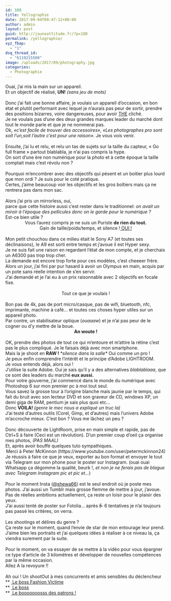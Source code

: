 ```yaml
---
id: 188
title: Yellographie
date: 2017-09-04T09:47:12+00:00
author: admin
layout: post
guid: http://jauneattitude.fr/?p=188
permalink: /yellographie/
xyz_fbap:
  - "1"
dsq_thread_id:
  - "6119215500"
image: /uploads/2017/09/photography.jpg
categories:
  - Photographie
---
```

<div class="" data-block="true" data-editor="d4dth" data-offset-key="ftr2t-0-0">
  <div class="public-DraftStyleDefault-block public-DraftStyleDefault-ltr" data-offset-key="ftr2t-0-0">
    <span data-offset-key="ftr2t-0-0"><span data-text="true">Ouai, j&rsquo;ai mis la main sur un appareil. </span></span>
  </div>
  
  <div class="public-DraftStyleDefault-block public-DraftStyleDefault-ltr" data-offset-key="ftr2t-0-0">
  </div>
  
  <div class="public-DraftStyleDefault-block public-DraftStyleDefault-ltr" data-offset-key="ftr2t-0-0">
    <span data-offset-key="ftr2t-0-0"><span data-text="true">Et un objectif de réalisé, <strong>UN!</strong> <em>(sans jeu de mots)</em></span></span>
  </div>
</div>

<div class="" data-block="true" data-editor="d4dth" data-offset-key="4qhg5-0-0">
  <div class="public-DraftStyleDefault-block public-DraftStyleDefault-ltr" data-offset-key="4qhg5-0-0">
    <span data-offset-key="4qhg5-0-0"> </span>
  </div>
</div>

<div class="" data-block="true" data-editor="d4dth" data-offset-key="eaisd-0-0">
  <div class="public-DraftStyleDefault-block public-DraftStyleDefault-ltr" data-offset-key="eaisd-0-0">
    <span class="veryhardreadability"><span data-offset-key="eaisd-0-0"><span data-text="true">Donc j&rsquo;ai fait une bonne affaire, je voulais un appareil d&rsquo;occasion,</span></span></span><span class="veryhardreadability"><span data-offset-key="eaisd-0-0"><span data-text="true"> en bon état et plutôt performant avec lequel je n&rsquo;aurais pas peur de sortir, prendre des positions bizarres, voire dangereuses, pour avoir <span style="text-decoration: underline;">THE</span> cliché</span></span></span><span data-offset-key="eaisd-1-0"><span data-text="true">. </span></span>
  </div>
</div>

<div class="" data-block="true" data-editor="d4dth" data-offset-key="abf9s-0-0">
  <div class="public-DraftStyleDefault-block public-DraftStyleDefault-ltr" data-offset-key="abf9s-0-0">
    <span data-offset-key="abf9s-0-0"><span data-text="true">Je ne voulais pas d&rsquo;une des deux grandes marques leader du marché dont tout le monde parle et que je ne nommerai pas. </span></span>
  </div>
</div>

<div class="" data-block="true" data-editor="d4dth" data-offset-key="sb7r-0-0">
  <div class="public-DraftStyleDefault-block public-DraftStyleDefault-ltr" data-offset-key="sb7r-0-0">
    <span class="hardreadability"><span data-offset-key="sb7r-0-0"><span data-text="true">Ok, <em>«c&rsquo;est facile de trouver des accessoires», «Les photographes pro sont soit l&rsquo;un,soit l&rsquo;autre c&rsquo;est pour une raison». </em></span></span></span>Je vous vois venir.
  </div>
</div>

<div class="" data-block="true" data-editor="d4dth" data-offset-key="56qm2-0-0">
  <div class="public-DraftStyleDefault-block public-DraftStyleDefault-ltr" data-offset-key="56qm2-0-0">
    <span data-offset-key="56qm2-0-0"> </span>
  </div>
</div>

<div class="" data-block="true" data-editor="d4dth" data-offset-key="2a10j-0-0">
  <div class="public-DraftStyleDefault-block public-DraftStyleDefault-ltr" data-offset-key="2a10j-0-0">
    <span class="hardreadability"><span data-offset-key="2a10j-0-0"><span data-text="true">Ensuite, j&rsquo;ai lu et relu, et relu un tas de sujets sur la taille du capteur, « Go full frame » partout blablabla, je n&rsquo;ai pas compris la hype</span></span></span><span data-offset-key="2a10j-1-0"><span data-text="true">. </span></span>
  </div>
</div>

<div class="" data-block="true" data-editor="d4dth" data-offset-key="arg0s-0-0">
  <div class="public-DraftStyleDefault-block public-DraftStyleDefault-ltr" data-offset-key="arg0s-0-0">
    <span data-offset-key="arg0s-0-0"><span data-text="true">On sort d&rsquo;une ère non numérique pour la photo et à cette époque la taille comptait mais c&rsquo;est révolu non ? </span></span>
  </div>
</div>

<div class="" data-block="true" data-editor="d4dth" data-offset-key="33ktt-0-0">
  <div class="public-DraftStyleDefault-block public-DraftStyleDefault-ltr" data-offset-key="33ktt-0-0">
    <span data-offset-key="33ktt-0-0"> </span>
  </div>
</div>

<div class="" data-block="true" data-editor="d4dth" data-offset-key="fce4t-0-0">
  <div class="public-DraftStyleDefault-block public-DraftStyleDefault-ltr" data-offset-key="fce4t-0-0">
    <span data-offset-key="fce4t-0-0"><span data-text="true">Pourquoi m&rsquo;encombrer avec des objectifs qui pèsent et un boitier plus lourd que mon ordi ? </span></span><span class="hardreadability"><span data-offset-key="fce4t-1-0"><span data-text="true">Je suis pour le coté pratique.<br /> Certes, j&rsquo;aime beaucoup voir les objectifs et les gros boîtiers mais ça ne rentrera pas dans mon sac</span></span></span><span data-offset-key="fce4t-2-0"><span data-text="true">.</span></span>
  </div>
</div>

<div class="" data-block="true" data-editor="d4dth" data-offset-key="1thsi-0-0">
  <div class="public-DraftStyleDefault-block public-DraftStyleDefault-ltr" data-offset-key="1thsi-0-0">
    <span data-offset-key="1thsi-0-0"> </span>
  </div>
</div>

<div class="" data-block="true" data-editor="d4dth" data-offset-key="3ih9v-0-0">
  <div class="public-DraftStyleDefault-block public-DraftStyleDefault-ltr" data-offset-key="3ih9v-0-0">
    <span class="veryhardreadability"><span data-offset-key="3ih9v-0-0"><span data-text="true">Alors j&rsquo;ai pris un mirrorless, oui, </span></span></span>
  </div>
  
  <div class="public-DraftStyleDefault-block public-DraftStyleDefault-ltr" data-offset-key="3ih9v-0-0">
    <span class="veryhardreadability"><span data-offset-key="3ih9v-0-0"><span data-text="true">parce que cette histoire aussi c&rsquo;est rester dans le traditionnel: <em>on avait un miroir à l&rsquo;époque des pellicules donc on le garde pour le numérique </em></span></span></span><em><span data-offset-key="3ih9v-1-0"><span data-text="true">? </span></span></em>
  </div>
</div>

<div class="" data-block="true" data-editor="d4dth" data-offset-key="4sen0-0-0">
  <div class="public-DraftStyleDefault-block public-DraftStyleDefault-ltr" data-offset-key="4sen0-0-0">
    <span data-offset-key="4sen0-0-0"><span data-text="true">Est-ce bien utile ? </span></span>
  </div>
  
  <div class="public-DraftStyleDefault-block public-DraftStyleDefault-ltr" data-offset-key="4sen0-0-0">
  </div>
  
  <div class="public-DraftStyleDefault-block public-DraftStyleDefault-ltr" style="text-align: center;" data-offset-key="4sen0-0-0">
    <span data-offset-key="4sen0-0-0"><span data-text="true">Vous l&rsquo;aurez compris je ne suis un Puriste <strong>de rien du tout.</strong></span></span>
  </div>
</div>

<div class="" data-block="true" data-editor="d4dth" data-offset-key="dg9mv-0-0">
  <div class="public-DraftStyleDefault-block public-DraftStyleDefault-ltr" style="text-align: center;" data-offset-key="dg9mv-0-0">
    Gain de taille/poids/temps, et silence !<span style="text-decoration: underline;"> OUI !</span>
  </div>
</div>

<div class="" data-block="true" data-editor="d4dth" data-offset-key="6bi5i-0-0">
  <div class="public-DraftStyleDefault-block public-DraftStyleDefault-ltr" data-offset-key="6bi5i-0-0">
    <span data-offset-key="6bi5i-0-0"> </span>
  </div>
</div>

<div class="" data-block="true" data-editor="d4dth" data-offset-key="3ac3u-0-0">
  <div class="public-DraftStyleDefault-block public-DraftStyleDefault-ltr" data-offset-key="3ac3u-0-0">
    <span class="hardreadability"><span data-offset-key="3ac3u-0-0"><span data-text="true">Mon petit chouchou dans ce milieu était le Sony A7 (et toutes ses déclinaisons), le A9 est sorti entre temps et j&rsquo;avoue il est Hyper sexy</span></span></span><span data-offset-key="3ac3u-1-0"><span data-text="true">.</span></span>
  </div>
</div>

<div class="" data-block="true" data-editor="d4dth" data-offset-key="8tgaf-0-0">
  <div class="public-DraftStyleDefault-block public-DraftStyleDefault-ltr" data-offset-key="8tgaf-0-0">
    <span data-offset-key="8tgaf-0-0"><span data-text="true">Je ne suis fait une raison en regardant l&rsquo;état de mon compte, et je cherchais un A6300 pas trop trop cher.<br /> La demande est encore trop forte pour ces modèles, c&rsquo;est cheeeer frère.</span></span>
  </div>
</div>

<div class="" data-block="true" data-editor="d4dth" data-offset-key="3uibf-0-0">
  <div class="public-DraftStyleDefault-block public-DraftStyleDefault-ltr" data-offset-key="3uibf-0-0">
    <span data-offset-key="3uibf-0-0"><span data-text="true">Alors un jour, j&rsquo;ai fini par pur hasard à avoir un Olympus en main, acquis par un pote sans réelle intention de s&rsquo;en servir.<br /> J&rsquo;ai demandé et je l&rsquo;ai eu à un prix raisonnable avec 2 objectifs en focale fixe.</span></span>
  </div>
</div>

<div class="" data-block="true" data-editor="d4dth" data-offset-key="3teg0-0-0">
  <div class="public-DraftStyleDefault-block public-DraftStyleDefault-ltr" data-offset-key="3teg0-0-0">
    <span data-offset-key="3teg0-0-0"> </span>
  </div>
</div>

<div class="" data-block="true" data-editor="d4dth" data-offset-key="844m0-0-0">
  <div class="public-DraftStyleDefault-block public-DraftStyleDefault-ltr" style="text-align: center;" data-offset-key="844m0-0-0">
    <span data-offset-key="844m0-0-0"><span data-text="true"> Tout ce que je voulais !</span></span>
  </div>
</div>

<div class="" data-block="true" data-editor="d4dth" data-offset-key="44dip-0-0">
  <div class="public-DraftStyleDefault-block public-DraftStyleDefault-ltr" data-offset-key="44dip-0-0">
    <span data-offset-key="44dip-0-0"> </span>
  </div>
</div>

<div class="" data-block="true" data-editor="d4dth" data-offset-key="1mch6-0-0">
  <div class="public-DraftStyleDefault-block public-DraftStyleDefault-ltr" data-offset-key="1mch6-0-0">
    <span class="hardreadability"><span data-offset-key="1mch6-0-0"><span data-text="true">Bon pas de 4k, pas de port micro/casque, pas de wifi, bluetooth, nfc, imprimante, machine à café… et toutes ces choses hyper utiles sur un appareil photo.</span></span></span>
  </div>
  
  <div class="public-DraftStyleDefault-block public-DraftStyleDefault-ltr" data-offset-key="1mch6-0-0">
    <span class="hardreadability"><span data-offset-key="1mch6-0-0"><span data-text="true">Par contre, un stabilisateur optique (<em>ouaaaw</em>) et je n&rsquo;ai pas peur de le cogner ou d&rsquo;y mettre de la boue. </span></span></span>
  </div>
  
  <div class="public-DraftStyleDefault-block public-DraftStyleDefault-ltr" style="text-align: center;" data-offset-key="1mch6-0-0">
    <span class="hardreadability"><span data-offset-key="1mch6-0-0"><span data-text="true"><strong>An woute </strong></span></span></span><strong><span data-offset-key="1mch6-1-0"><span data-text="true">!</span></span></strong>
  </div>
</div>

<div class="" data-block="true" data-editor="d4dth" data-offset-key="eigut-0-0">
  <div class="public-DraftStyleDefault-block public-DraftStyleDefault-ltr" data-offset-key="eigut-0-0">
    <span data-offset-key="eigut-0-0"> </span>
  </div>
</div>

<div class="" data-block="true" data-editor="d4dth" data-offset-key="48pij-0-0">
  <div class="public-DraftStyleDefault-block public-DraftStyleDefault-ltr" data-offset-key="48pij-0-0">
    <span data-offset-key="48pij-0-0"><span data-text="true">OK, prendre des photos de tout ce qui m&rsquo;entoure et m&rsquo;attire la rétine c&rsquo;est pas le plus compliqué. Je le faisais déjà avec mon smartphone.</span></span>
  </div>
</div>

<div class="" data-block="true" data-editor="d4dth" data-offset-key="9ikum-0-0">
  <div class="public-DraftStyleDefault-block public-DraftStyleDefault-ltr" data-offset-key="9ikum-0-0">
    <span data-offset-key="9ikum-0-0"><span data-text="true">Mais la je shoot en <strong>RAW ! </strong><em>*silence dans la salle* </em>Oui comme un pro ! </span></span>
  </div>
  
  <div class="public-DraftStyleDefault-block public-DraftStyleDefault-ltr" data-offset-key="9ikum-0-0">
  </div>
</div>

<div class="" data-block="true" data-editor="d4dth" data-offset-key="f08un-0-0">
  <div class="public-DraftStyleDefault-block public-DraftStyleDefault-ltr" data-offset-key="f08un-0-0">
    <span data-offset-key="f08un-0-0"><span data-text="true">Je peux enfin comprendre l&rsquo;intérêt et le principe d&rsquo;Adobe LIGHTROOM.</span></span>
  </div>
</div>

<div class="" data-block="true" data-editor="d4dth" data-offset-key="6405s-0-0">
  <div class="public-DraftStyleDefault-block public-DraftStyleDefault-ltr" data-offset-key="6405s-0-0">
    <span data-offset-key="6405s-0-0"><span data-text="true">Je vous entends déjà, alors oui !<br /> J&rsquo;utilise la suite Adobe. Oui je sais qu&rsquo;il y a des alternatives <em>blablablaaa</em>, que ce sont des leaders du marché<strong> eux aussi. </strong></span></span>
  </div>
</div>

<div class="" data-block="true" data-editor="d4dth" data-offset-key="d10sm-0-0">
  <div class="public-DraftStyleDefault-block public-DraftStyleDefault-ltr" data-offset-key="d10sm-0-0">
    <span data-offset-key="d10sm-0-0"><span data-text="true">Pour votre gouverne, j&rsquo;ai commencé dans le monde du numérique avec Photoshop 6 sur mon premier pc à moi tout seul. </span></span>
  </div>
</div>

<div class="" data-block="true" data-editor="d4dth" data-offset-key="6a5n7-0-0">
  <div class="public-DraftStyleDefault-block public-DraftStyleDefault-ltr" data-offset-key="6a5n7-0-0">
    <span data-offset-key="6a5n7-0-0"><span data-text="true">Vous savez la grosse tour à l&rsquo;origine blanche mais jaunie par le temps, qui fait du bruit avec son lecteur DVD et son graveur de CD, windows XP, un demi giga de RAM, pentium je sais plus quoi etc…</span></span>
  </div>
</div>

<div class="" data-block="true" data-editor="d4dth" data-offset-key="ckpiu-0-0">
  <div class="public-DraftStyleDefault-block public-DraftStyleDefault-ltr" data-offset-key="ckpiu-0-0">
    <span data-offset-key="ckpiu-0-0"><span data-text="true">Donc <strong>VOILA! </strong><em>(genre le mec nous a expliqué un truc la)</em></span></span>
  </div>
</div>

<div class="" data-block="true" data-editor="d4dth" data-offset-key="6cg94-0-0">
  <div class="public-DraftStyleDefault-block public-DraftStyleDefault-ltr" data-offset-key="6cg94-0-0">
    <span data-offset-key="6cg94-0-0"><span data-text="true">J&rsquo;ai testé d&rsquo;autres outils (Corel, Gimp, et d&rsquo;autres) mais l&rsquo;univers Adobe m&rsquo;accroche mieux. C&rsquo;est bon ? Vous me lâchez un peu ?</span></span>
  </div>
</div>

<div class="" data-block="true" data-editor="d4dth" data-offset-key="b729u-0-0">
  <div class="public-DraftStyleDefault-block public-DraftStyleDefault-ltr" data-offset-key="b729u-0-0">
    <span data-offset-key="b729u-0-0"> </span>
  </div>
</div>

<div class="" data-block="true" data-editor="d4dth" data-offset-key="dpuaf-0-0">
  <div class="public-DraftStyleDefault-block public-DraftStyleDefault-ltr" data-offset-key="dpuaf-0-0">
    <span data-offset-key="dpuaf-0-0"><span data-text="true">Donc découverte de LightRoom, prise en main simple et rapide, pas de Ctrl+S à faire (Ceci est un révolution). D&rsquo;un premier coup d&rsquo;oeil ça organise mes photos, <em>(PAS MAAL)</em> </span></span>
  </div>
  
  <div class="public-DraftStyleDefault-block public-DraftStyleDefault-ltr" data-offset-key="dpuaf-0-0">
    <span data-offset-key="dpuaf-0-0"><span data-text="true">Et, a</span></span>près avoir bouffé quelques tuto sympathiques.
  </div>
  
  <div class="public-DraftStyleDefault-block public-DraftStyleDefault-ltr" data-offset-key="dpuaf-0-0">
  </div>
  
  <div class="public-DraftStyleDefault-block public-DraftStyleDefault-ltr" style="text-align: center;" data-offset-key="dpuaf-0-0">
    Merci à Peter McKinnon (https://www.youtube.com/user/petermckinnon24)
  </div>
  
  <div class="public-DraftStyleDefault-block public-DraftStyleDefault-ltr" data-offset-key="dpuaf-0-0">
  </div>
</div>

<div class="" data-block="true" data-editor="d4dth" data-offset-key="4rku2-0-0">
  <div class="public-DraftStyleDefault-block public-DraftStyleDefault-ltr" data-offset-key="4rku2-0-0">
    <span class="hardreadability"><span data-offset-key="4rku2-0-0"><span data-text="true">Je réussis à faire ce que je veux, exporter au bon format et envoyer le tout via Telegram sur mon phone pour le poster sur Instagram</span></span></span><span data-offset-key="4rku2-1-0"><span data-text="true">. (ouai ouai Whatsapp ça dégomme la qualité, beurk !, <em>et non je ne ferais pas de blague avec Telegram Instagram pic et pic et…</em>) </span></span>
  </div>
</div>

<div class="" data-block="true" data-editor="d4dth" data-offset-key="cj7oi-0-0">
  <div class="public-DraftStyleDefault-block public-DraftStyleDefault-ltr" data-offset-key="cj7oi-0-0">
    <span data-offset-key="cj7oi-0-0"> </span>
  </div>
</div>

<div class="" data-block="true" data-editor="d4dth" data-offset-key="1gnnh-0-0">
  <div class="public-DraftStyleDefault-block public-DraftStyleDefault-ltr" data-offset-key="1gnnh-0-0">
    <span data-offset-key="1gnnh-0-0"><span data-text="true">Pour le moment Insta (<a href="http://instagram.com/shewa66">@shewa66</a>) est le seul endroit où je poste mes photos. J&rsquo;ai aussi un Tumblr mais grosse flemme de mettre à jour, j&rsquo;avoue.</span></span>
  </div>
  
  <div class="public-DraftStyleDefault-block public-DraftStyleDefault-ltr" data-offset-key="1gnnh-0-0">
    <span data-offset-key="1gnnh-0-0"><span data-text="true"> Pas de réelles ambitions actuellement, ça reste un loisir pour le plaisir des yeux.<br /> </span></span>J&rsquo;ai aussi tenté de poster sur Fotolia… après <em><del>5 </del> </em>6 tentatives je n&rsquo;ai toujours pas passé les critères, on verra.
  </div>
</div>

<div class="" data-block="true" data-editor="d4dth" data-offset-key="amov3-0-0">
  <div class="public-DraftStyleDefault-block public-DraftStyleDefault-ltr" data-offset-key="amov3-0-0">
    <span data-offset-key="amov3-0-0"> </span>
  </div>
</div>

<div class="" data-block="true" data-editor="d4dth" data-offset-key="2lrb4-0-0">
  <div class="public-DraftStyleDefault-block public-DraftStyleDefault-ltr" data-offset-key="2lrb4-0-0">
    <span data-offset-key="2lrb4-0-0"><span data-text="true">Les shootings et délires du genre ?<br /> Ça reste sur le moment, quand l&rsquo;envie de star de mon entourage leur prend. J&rsquo;aime bien les portraits et j&rsquo;ai quelques idées à réaliser à ce niveau la, ça viendra surement par la suite.</span></span>
  </div>
</div>

<div class="" data-block="true" data-editor="d4dth" data-offset-key="1lu8-0-0">
  <div class="public-DraftStyleDefault-block public-DraftStyleDefault-ltr" data-offset-key="1lu8-0-0">
    <span data-offset-key="1lu8-0-0"> </span>
  </div>
</div>

<div class="" data-block="true" data-editor="d4dth" data-offset-key="lrht-0-0">
  <div class="public-DraftStyleDefault-block public-DraftStyleDefault-ltr" data-offset-key="lrht-0-0">
    <span class="hardreadability"><span data-offset-key="lrht-0-0"><span data-text="true">Pour le moment, on va essayer de se mettre à la vidéo pour vous épargner ce type d&rsquo;article de 3 kilomètres et développer de nouvelles compétences par la même occasion</span></span></span><span data-offset-key="lrht-1-0"><span data-text="true">.</span></span>
  </div>
</div>

<div class="" data-block="true" data-editor="d4dth" data-offset-key="6ci5d-0-0">
  <div class="public-DraftStyleDefault-block public-DraftStyleDefault-ltr" data-offset-key="6ci5d-0-0">
  </div>
  
  <div class="public-DraftStyleDefault-block public-DraftStyleDefault-ltr" data-offset-key="6ci5d-0-0">
    <span data-offset-key="6ci5d-0-0"><span data-text="true">Allez A la revoyure !! </span></span>
  </div>
</div>

<div class="" data-block="true" data-editor="d4dth" data-offset-key="bm72f-0-0">
  <div class="public-DraftStyleDefault-block public-DraftStyleDefault-ltr" data-offset-key="bm72f-0-0">
    <span data-offset-key="bm72f-0-0"> </span>
  </div>
</div>

<div class="" data-block="true" data-editor="d4dth" data-offset-key="92s87-0-0">
  <div class="public-DraftStyleDefault-block public-DraftStyleDefault-ltr" data-offset-key="92s87-0-0">
    <span data-offset-key="92s87-0-0">Ah oui ! Un shootOut à mes concurrents et amis sensibles du déclencheur </span>
  </div>
  
  <div class="public-DraftStyleDefault-block public-DraftStyleDefault-ltr" data-offset-key="92s87-0-0">
    ** <a href="http://instagram.com/nathandonat"> Le boss Fashion Victime</a>
  </div>
  
  <div class="public-DraftStyleDefault-block public-DraftStyleDefault-ltr" data-offset-key="92s87-0-0">
    <span data-offset-key="92s87-0-0">** <a href="http://instagram.com/brinotwit"> Le boss</a><br /> ** <a href="http://instagram.com/gotm97"> Le booooooosss des patrons !</a></span>
  </div>
</div>